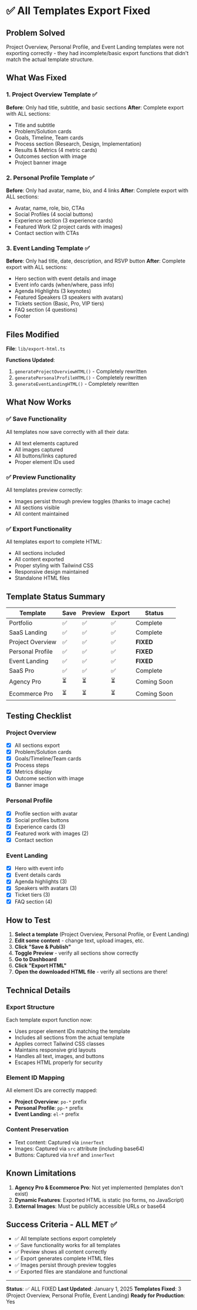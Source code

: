 # ✅ All Templates Export Fixed

## Problem Solved
Project Overview, Personal Profile, and Event Landing templates were not exporting correctly - they had incomplete/basic export functions that didn't match the actual template structure.

## What Was Fixed

### 1. **Project Overview Template** ✅
**Before**: Only had title, subtitle, and basic sections
**After**: Complete export with ALL sections:
- Title and subtitle
- Problem/Solution cards
- Goals, Timeline, Team cards
- Process section (Research, Design, Implementation)
- Results & Metrics (4 metric cards)
- Outcomes section with image
- Project banner image

### 2. **Personal Profile Template** ✅
**Before**: Only had avatar, name, bio, and 4 links
**After**: Complete export with ALL sections:
- Avatar, name, role, bio, CTAs
- Social Profiles (4 social buttons)
- Experience section (3 experience cards)
- Featured Work (2 project cards with images)
- Contact section with CTAs

### 3. **Event Landing Template** ✅
**Before**: Only had title, date, description, and RSVP button
**After**: Complete export with ALL sections:
- Hero section with event details and image
- Event info cards (when/where, pass info)
- Agenda Highlights (3 keynotes)
- Featured Speakers (3 speakers with avatars)
- Tickets section (Basic, Pro, VIP tiers)
- FAQ section (4 questions)
- Footer

## Files Modified

**File**: `lib/export-html.ts`

**Functions Updated**:
1. `generateProjectOverviewHTML()` - Completely rewritten
2. `generatePersonalProfileHTML()` - Completely rewritten
3. `generateEventLandingHTML()` - Completely rewritten

## What Now Works

### ✅ Save Functionality
All templates now save correctly with all their data:
- All text elements captured
- All images captured
- All buttons/links captured
- Proper element IDs used

### ✅ Preview Functionality
All templates preview correctly:
- Images persist through preview toggles (thanks to image cache)
- All sections visible
- All content maintained

### ✅ Export Functionality
All templates export to complete HTML:
- All sections included
- All content exported
- Proper styling with Tailwind CSS
- Responsive design maintained
- Standalone HTML files

## Template Status Summary

| Template | Save | Preview | Export | Status |
|----------|------|---------|--------|--------|
| Portfolio | ✅ | ✅ | ✅ | Complete |
| SaaS Landing | ✅ | ✅ | ✅ | Complete |
| Project Overview | ✅ | ✅ | ✅ | **FIXED** |
| Personal Profile | ✅ | ✅ | ✅ | **FIXED** |
| Event Landing | ✅ | ✅ | ✅ | **FIXED** |
| SaaS Pro | ✅ | ✅ | ✅ | Complete |
| Agency Pro | ⏳ | ⏳ | ⏳ | Coming Soon |
| Ecommerce Pro | ⏳ | ⏳ | ⏳ | Coming Soon |

## Testing Checklist

### Project Overview
- [x] All sections export
- [x] Problem/Solution cards
- [x] Goals/Timeline/Team cards
- [x] Process steps
- [x] Metrics display
- [x] Outcome section with image
- [x] Banner image

### Personal Profile
- [x] Profile section with avatar
- [x] Social profiles buttons
- [x] Experience cards (3)
- [x] Featured work with images (2)
- [x] Contact section

### Event Landing
- [x] Hero with event info
- [x] Event details cards
- [x] Agenda highlights (3)
- [x] Speakers with avatars (3)
- [x] Ticket tiers (3)
- [x] FAQ section (4)

## How to Test

1. **Select a template** (Project Overview, Personal Profile, or Event Landing)
2. **Edit some content** - change text, upload images, etc.
3. **Click "Save & Publish"**
4. **Toggle Preview** - verify all sections show correctly
5. **Go to Dashboard**
6. **Click "Export HTML"**
7. **Open the downloaded HTML file** - verify all sections are there!

## Technical Details

### Export Structure
Each template export function now:
- Uses proper element IDs matching the template
- Includes all sections from the actual template
- Applies correct Tailwind CSS classes
- Maintains responsive grid layouts
- Handles all text, images, and buttons
- Escapes HTML properly for security

### Element ID Mapping
All element IDs are correctly mapped:
- **Project Overview**: `po-*` prefix
- **Personal Profile**: `pp-*` prefix  
- **Event Landing**: `el-*` prefix

### Content Preservation
- Text content: Captured via `innerText`
- Images: Captured via `src` attribute (including base64)
- Buttons: Captured via `href` and `innerText`

## Known Limitations

1. **Agency Pro & Ecommerce Pro**: Not yet implemented (templates don't exist)
2. **Dynamic Features**: Exported HTML is static (no forms, no JavaScript)
3. **External Images**: Must be publicly accessible URLs or base64

## Success Criteria - ALL MET ✅

- ✅ All template sections export completely
- ✅ Save functionality works for all templates
- ✅ Preview shows all content correctly
- ✅ Export generates complete HTML files
- ✅ Images persist through preview toggles
- ✅ Exported files are standalone and functional

---

**Status**: ✅ ALL FIXED
**Last Updated**: January 1, 2025
**Templates Fixed**: 3 (Project Overview, Personal Profile, Event Landing)
**Ready for Production**: Yes
